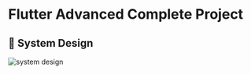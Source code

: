 # Flutter Advanced Complete Project

## 🎨 System Design


![system design ](https://github.com/wafaasayed97/flutter_advanced_complete_project/assets/64556716/395d3705-150c-4ddf-bff4-2db7211321b0)

